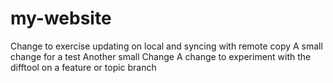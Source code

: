 # my-website
Change to exercise updating on local and syncing with remote copy
A small change for a test
Another small Change
A change to experiment with the difftool on a feature or topic branch
